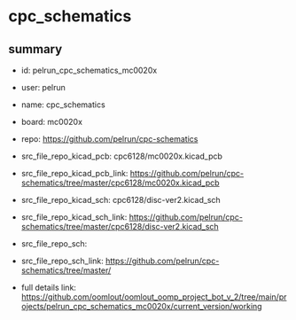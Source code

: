 # cpc_schematics
 
## summary 
* id: pelrun_cpc_schematics_mc0020x
* user: pelrun
* name: cpc_schematics
* board: mc0020x
* repo: https://github.com/pelrun/cpc-schematics
* src_file_repo_kicad_pcb: cpc6128/mc0020x.kicad_pcb
* src_file_repo_kicad_pcb_link: https://github.com/pelrun/cpc-schematics/tree/master/cpc6128/mc0020x.kicad_pcb
* src_file_repo_kicad_sch: cpc6128/disc-ver2.kicad_sch
* src_file_repo_kicad_sch_link: https://github.com/pelrun/cpc-schematics/tree/master/cpc6128/disc-ver2.kicad_sch

* src_file_repo_sch: 
* src_file_repo_sch_link: https://github.com/pelrun/cpc-schematics/tree/master/
* full details link: https://github.com/oomlout/oomlout_oomp_project_bot_v_2/tree/main/projects/pelrun_cpc_schematics_mc0020x/current_version/working  







